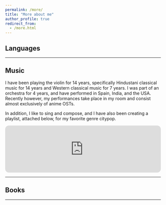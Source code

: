 ```yaml
---
permalink: /more/
title: "More about me"
author_profile: true
redirect_from: 
  - /more.html
---
```


## Languages




---

## Music

I have been playing the violin for 14 years, specifically Hindustani classical music for 14 years and Western classical music for 7 years. I was part of an orchestra for 4 years, and have performed in Spain, India, and the USA. Recently however, my performances take place in my room and consist almost exclusively of anime OSTs. 

In addition, I like to sing and compose, and I have also been creating a playlist, attached below, for my favorite genre citypop. 

<iframe style="border-radius:12px" src="https://open.spotify.com/embed/playlist/19vGm9uh50UxDvkX8RSqxQ?utm_source=generator" width="100%" height="152" frameBorder="0" allowfullscreen="" allow="autoplay; clipboard-write; encrypted-media; fullscreen; picture-in-picture" loading="lazy"></iframe>

---

## Books

---


